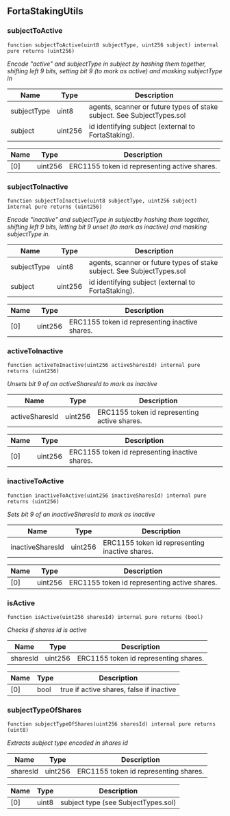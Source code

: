 
## FortaStakingUtils

### subjectToActive

```solidity
function subjectToActive(uint8 subjectType, uint256 subject) internal pure returns (uint256)
```

_Encode &quot;active&quot; and subjectType in subject by hashing them together, shifting left 9 bits,
setting bit 9 (to mark as active) and masking subjectType in_

| Name | Type | Description |
| ---- | ---- | ----------- |
| subjectType | uint8 | agents, scanner or future types of stake subject. See SubjectTypes.sol |
| subject | uint256 | id identifying subject (external to FortaStaking). |

| Name | Type | Description |
| ---- | ---- | ----------- |
| [0] | uint256 | ERC1155 token id representing active shares. |

### subjectToInactive

```solidity
function subjectToInactive(uint8 subjectType, uint256 subject) internal pure returns (uint256)
```

_Encode &quot;inactive&quot; and subjectType in subjectby hashing them together, shifting left 9 bits,
letting bit 9 unset (to mark as inactive) and masking subjectType in._

| Name | Type | Description |
| ---- | ---- | ----------- |
| subjectType | uint8 | agents, scanner or future types of stake subject. See SubjectTypes.sol |
| subject | uint256 | id identifying subject (external to FortaStaking). |

| Name | Type | Description |
| ---- | ---- | ----------- |
| [0] | uint256 | ERC1155 token id representing inactive shares. |

### activeToInactive

```solidity
function activeToInactive(uint256 activeSharesId) internal pure returns (uint256)
```

_Unsets bit 9 of an activeSharesId to mark as inactive_

| Name | Type | Description |
| ---- | ---- | ----------- |
| activeSharesId | uint256 | ERC1155 token id representing active shares. |

| Name | Type | Description |
| ---- | ---- | ----------- |
| [0] | uint256 | ERC1155 token id representing inactive shares. |

### inactiveToActive

```solidity
function inactiveToActive(uint256 inactiveSharesId) internal pure returns (uint256)
```

_Sets bit 9 of an inactiveSharesId to mark as inactive_

| Name | Type | Description |
| ---- | ---- | ----------- |
| inactiveSharesId | uint256 | ERC1155 token id representing inactive shares. |

| Name | Type | Description |
| ---- | ---- | ----------- |
| [0] | uint256 | ERC1155 token id representing active shares. |

### isActive

```solidity
function isActive(uint256 sharesId) internal pure returns (bool)
```

_Checks if shares id is active_

| Name | Type | Description |
| ---- | ---- | ----------- |
| sharesId | uint256 | ERC1155 token id representing shares. |

| Name | Type | Description |
| ---- | ---- | ----------- |
| [0] | bool | true if active shares, false if inactive |

### subjectTypeOfShares

```solidity
function subjectTypeOfShares(uint256 sharesId) internal pure returns (uint8)
```

_Extracts subject type encoded in shares id_

| Name | Type | Description |
| ---- | ---- | ----------- |
| sharesId | uint256 | ERC1155 token id representing shares. |

| Name | Type | Description |
| ---- | ---- | ----------- |
| [0] | uint8 | subject type (see SubjectTypes.sol) |

